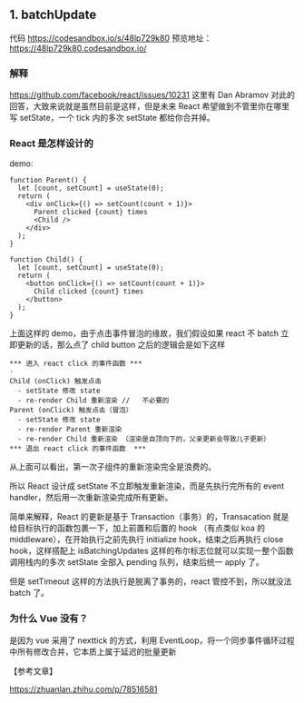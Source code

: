 ## 1. batchUpdate

代码 https://codesandbox.io/s/48lp729k80
预览地址：https://48lp729k80.codesandbox.io/

### 解释
https://github.com/facebook/react/issues/10231 这里有 Dan Abramov 对此的回答，大致来说就是虽然目前是这样，但是未来 React 希望做到不管里你在哪里写 setState，一个 tick 内的多次 setState 都给你合并掉。

### React 是怎样设计的
demo: 
```
function Parent() {
  let [count, setCount] = useState(0);
  return (
    <div onClick={() => setCount(count + 1)}>
      Parent clicked {count} times
      <Child />
    </div>
  );
}

function Child() {
  let [count, setCount] = useState(0);
  return (
    <button onClick={() => setCount(count + 1)}>
      Child clicked {count} times
    </button>
  );
}
```
上面这样的 demo，由于点击事件冒泡的缘故，我们假设如果 react 不 batch 立即更新的话，那么点了 child button 之后的逻辑会是如下这样
```
*** 进入 react click 的事件函数 ***
·
Child (onClick) 触发点击
  - setState 修改 state
  - re-render Child 重新渲染 //   不必要的
Parent (onClick) 触发点击（冒泡）
  - setState 修改 state
  - re-render Parent 重新渲染
  - re-render Child 重新渲染 （渲染是自顶向下的，父亲更新会导致儿子更新）
*** 退出 react click 的事件函数  ***
```

从上面可以看出，第一次子组件的重新渲染完全是浪费的。

所以 React 设计成 setState 不立即触发重新渲染，而是先执行完所有的 event handler，然后用一次重新渲染完成所有更新。

简单来解释，React 的更新是基于 Transaction（事务）的，Transacation 就是给目标执行的函数包裹一下，加上前置和后置的 hook （有点类似 koa 的 middleware），在开始执行之前先执行 initialize hook，结束之后再执行 close hook，这样搭配上 isBatchingUpdates 这样的布尔标志位就可以实现一整个函数调用栈内的多次 setState 全部入 pending 队列，结束后统一 apply 了。

但是 setTimeout 这样的方法执行是脱离了事务的，react 管控不到，所以就没法 batch 了。

### 为什么 Vue 没有？
是因为 vue 采用了 nexttick 的方式，利用 EventLoop，将一个同步事件循环过程中所有修改合并，它本质上属于延迟的批量更新


【参考文章】

https://zhuanlan.zhihu.com/p/78516581
